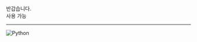 반갑습니다.<br>
사용 가능<hr>
![Python](https://img.shields.io/badge/Python-3776AB?style=for-the-badge&logo=python&logoColor=white)
